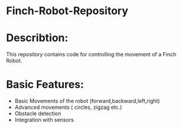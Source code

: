 # Finch-Robot-Repository

# Describtion:
This repository contains code for controlling the movement of a Finch Robot.

# Basic Features:
- Basic Movements of the robot (forward,backward,left,right)
- Advanced movements ( circles, zigzag etc.)
- Obstacle detection
- Integration with sensors
